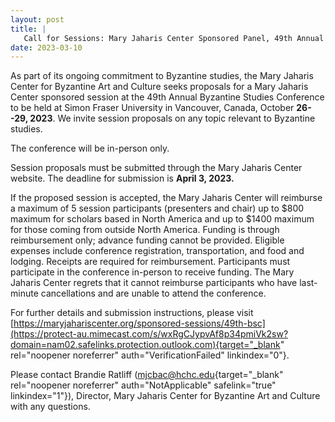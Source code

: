 ```yaml
---
layout: post
title: |
   Call for Sessions: Mary Jaharis Center Sponsored Panel, 49th Annual Byzantine Studies Conference
date: 2023-03-10
---
```


As part of its ongoing commitment to Byzantine studies, the Mary Jaharis
Center for Byzantine Art and Culture seeks proposals for a Mary Jaharis
Center sponsored session at the 49th Annual Byzantine Studies Conference
to be held at Simon Fraser University in Vancouver, Canada, October
**26--29, 2023**. We invite session proposals on any topic relevant to
Byzantine studies.

The conference will be in-person
only.

Session proposals must be submitted through the Mary
Jaharis Center website. The deadline for submission is **April 3,
2023.**

If the proposed session is accepted, the Mary Jaharis
Center will reimburse a maximum of 5 session participants (presenters
and chair) up to $800 maximum for scholars based in North America and
up to $1400 maximum for those coming from outside North America.
Funding is through reimbursement only; advance funding cannot be
provided. Eligible expenses include conference registration,
transportation, and food and lodging. Receipts are required for
reimbursement. Participants must participate in the conference in-person
to receive funding. The Mary Jaharis Center regrets that it cannot
reimburse participants who have last-minute cancellations and are unable
to attend the conference.

For further details and submission
instructions, please visit
[https://maryjahariscenter.org/sponsored-sessions/49th-bsc](https://protect-au.mimecast.com/s/wxRgCJypvAf8p34pmiVk2sw?domain=nam02.safelinks.protection.outlook.com){target="_blank"
rel="noopener noreferrer" auth="VerificationFailed"
linkindex="0"}.

Please contact Brandie Ratliff
([mjcbac@hchc.edu](mailto:mjcbac@hchc.edu){target="_blank"
rel="noopener noreferrer" auth="NotApplicable" safelink="true"
linkindex="1"}), Director, Mary Jaharis Center for Byzantine Art and
Culture with any questions.
